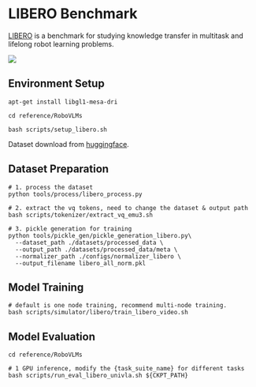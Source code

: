 # LIBERO Benchmark

[LIBERO](https://github.com/Lifelong-Robot-Learning/LIBERO) is a benchmark for studying knowledge transfer in multitask and lifelong robot learning problems. 

![](imgs/libero.png)

## Environment Setup
```shell
apt-get install libgl1-mesa-dri

cd reference/RoboVLMs

bash scripts/setup_libero.sh
```

Dataset download from [huggingface](https://huggingface.co/datasets/openvla/modified_libero_rlds).

## Dataset Preparation
```shell
# 1. process the dataset
python tools/process/libero_process.py

# 2. extract the vq tokens, need to change the dataset & output path
bash scripts/tokenizer/extract_vq_emu3.sh 

# 3. pickle generation for training
python tools/pickle_gen/pickle_generation_libero.py\
  --dataset_path ./datasets/processed_data \
  --output_path ./datasets/processed_data/meta \
  --normalizer_path ./configs/normalizer_libero \
  --output_filename libero_all_norm.pkl
```

## Model Training
```shell
# default is one node training, recommend multi-node training.
bash scripts/simulator/libero/train_libero_video.sh
```

## Model Evaluation
```shell
cd reference/RoboVLMs

# 1 GPU inference, modify the {task_suite_name} for different tasks
bash scripts/run_eval_libero_univla.sh ${CKPT_PATH} 
```
